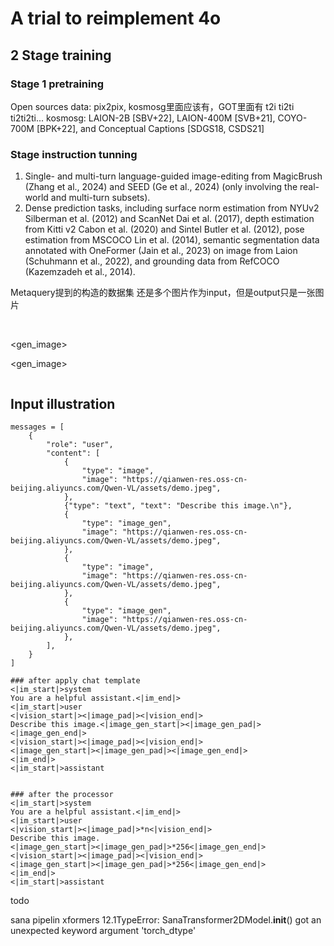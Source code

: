 # A trial to reimplement 4o

## 2 Stage training
### Stage 1 pretraining
Open sources data: pix2pix, kosmosg里面应该有，GOT里面有
t2i
ti2ti
ti2ti2ti...
kosmosg: LAION-2B [SBV+22], LAION-400M [SVB+21], COYO-700M [BPK+22], and Conceptual Captions [SDGS18, CSDS21]



### Stage instruction tunning
1. Single- and multi-turn language-guided image-editing from MagicBrush (Zhang et al., 2024) and
SEED (Ge et al., 2024) (only involving the real-world and multi-turn subsets).
2. Dense prediction tasks, including surface norm estimation from NYUv2 Silberman et al. (2012)
and ScanNet Dai et al. (2017), depth estimation from Kitti v2 Cabon et al. (2020) and Sintel Butler
et al. (2012), pose estimation from MSCOCO Lin et al. (2014), semantic segmentation data annotated
with OneFormer (Jain et al., 2023) on image from Laion (Schuhmann et al., 2022), and grounding
data from RefCOCO (Kazemzadeh et al., 2014).


Metaquery提到的构造的数据集
还是多个图片作为input，但是output只是一张图片




<image>
<image>

<gen_image>

<gen_image>

<image>


## Input illustration
```
messages = [
    {
        "role": "user",
        "content": [
            {
                "type": "image",
                "image": "https://qianwen-res.oss-cn-beijing.aliyuncs.com/Qwen-VL/assets/demo.jpeg",
            },
            {"type": "text", "text": "Describe this image.\n"},
            {
                "type": "image_gen",
                "image": "https://qianwen-res.oss-cn-beijing.aliyuncs.com/Qwen-VL/assets/demo.jpeg",
            },
            {
                "type": "image",
                "image": "https://qianwen-res.oss-cn-beijing.aliyuncs.com/Qwen-VL/assets/demo.jpeg",
            },
            {
                "type": "image_gen",
                "image": "https://qianwen-res.oss-cn-beijing.aliyuncs.com/Qwen-VL/assets/demo.jpeg",
            },
        ],
    }
]

### after apply chat template
<|im_start|>system
You are a helpful assistant.<|im_end|>
<|im_start|>user
<|vision_start|><|image_pad|><|vision_end|>
Describe this image.<|image_gen_start|><|image_gen_pad|><|image_gen_end|>
<|vision_start|><|image_pad|><|vision_end|>
<|image_gen_start|><|image_gen_pad|><|image_gen_end|>
<|im_end|>
<|im_start|>assistant


### after the processor
<|im_start|>system
You are a helpful assistant.<|im_end|>
<|im_start|>user
<|vision_start|><|image_pad|>*n<|vision_end|>
Describe this image.
<|image_gen_start|><|image_gen_pad|>*256<|image_gen_end|>
<|vision_start|><|image_pad|><|vision_end|>
<|image_gen_start|><|image_gen_pad|>*256<|image_gen_end|>
<|im_end|>
<|im_start|>assistant
```




todo 

sana pipelin xformers 12.1TypeError: SanaTransformer2DModel.__init__() got an unexpected keyword argument 'torch_dtype'